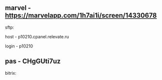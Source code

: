 marvel - https://marvelapp.com/1h7ai1i/screen/14330678
-----------------------------------------------------------
sftp:

host - p10210.cpanel.relevate.ru

login - p10210

pas - CHgGUti7uz
-----------------------------------------------------------
bitrix: